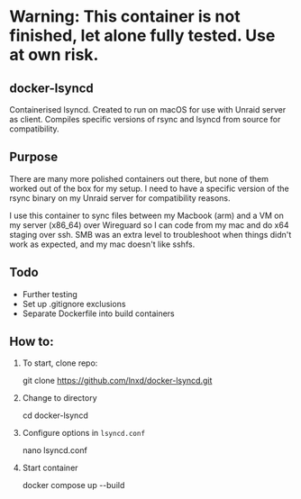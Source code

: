# Warning: This container is not finished, let alone fully tested. Use at own risk.

## docker-lsyncd
Containerised lsyncd. Created to run on macOS for use with Unraid server as client. Compiles specific versions of rsync and lsyncd from source for compatibility.

## Purpose
There are many more polished containers out there, but none of them worked out of the box for my setup. I need to have a specific version of the rsync binary on my Unraid server for compatibility reasons.

I use this container to sync files between my Macbook (arm) and a VM on my server (x86_64) over Wireguard so I can code from my mac and do x64 staging over ssh. SMB was an extra level to troubleshoot when things didn't work as expected, and my mac doesn't like sshfs.

## Todo
- Further testing
- Set up .gitignore exclusions
- Separate Dockerfile into build containers

## How to:
1. To start, clone repo:

    git clone https://github.com/lnxd/docker-lsyncd.git

2. Change to directory

    cd docker-lsyncd

3. Configure options in `lsyncd.conf`

    nano lsyncd.conf

4. Start container

    docker compose up --build
    
